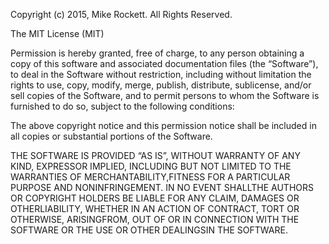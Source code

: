 Copyright (c) 2015, Mike Rockett. All Rights Reserved.

The MIT License (MIT)

Permission is hereby granted, free of charge, to any person obtaining a copy of this software and associated documentation files (the “Software”), to deal in the Software without restriction, including without limitation the rights to use, copy, modify, merge, publish, distribute, sublicense, and/or sell copies of the Software, and to permit persons to whom the Software is furnished to do so, subject to the following conditions:

The above copyright notice and this permission notice shall be included in all copies or substantial portions of the Software.

THE SOFTWARE IS PROVIDED “AS IS”, WITHOUT WARRANTY OF ANY KIND, EXPRESSOR IMPLIED, INCLUDING BUT NOT LIMITED TO THE WARRANTIES OF MERCHANTABILITY,FITNESS FOR A PARTICULAR PURPOSE AND NONINFRINGEMENT. IN NO EVENT SHALLTHE AUTHORS OR COPYRIGHT HOLDERS BE LIABLE FOR ANY CLAIM, DAMAGES OR OTHERLIABILITY, WHETHER IN AN ACTION OF CONTRACT, TORT OR OTHERWISE, ARISINGFROM, OUT OF OR IN CONNECTION WITH THE SOFTWARE OR THE USE OR OTHER DEALINGSIN THE SOFTWARE.